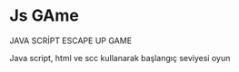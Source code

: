 # Js GAme
JAVA SCRİPT ESCAPE UP GAME 

 Java script, html ve scc kullanarak başlangıç seviyesi oyun
 
